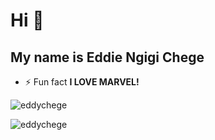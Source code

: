 
<h1 align="left">Hi 👋</h1>
<h2 align="left">My name is Eddie Ngigi Chege</h2>

- ⚡ Fun fact **I LOVE MARVEL!**



<p><img align="center" src="https://github-readme-stats.vercel.app/api/top-langs?username=eddychege&show_icons=true&locale=en&layout=compact" alt="eddychege" /></p>

<p><img align="center" src="https://github-readme-streak-stats.herokuapp.com/?user=eddychege&" alt="eddychege" /></p>
